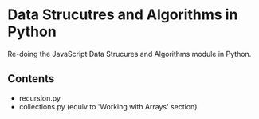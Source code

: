 # Data Strucutres and Algorithms in Python

Re-doing the JavaScript Data Strucures and Algorithms module in Python.

## Contents

- recursion.py
- collections.py (equiv to 'Working with Arrays' section)
